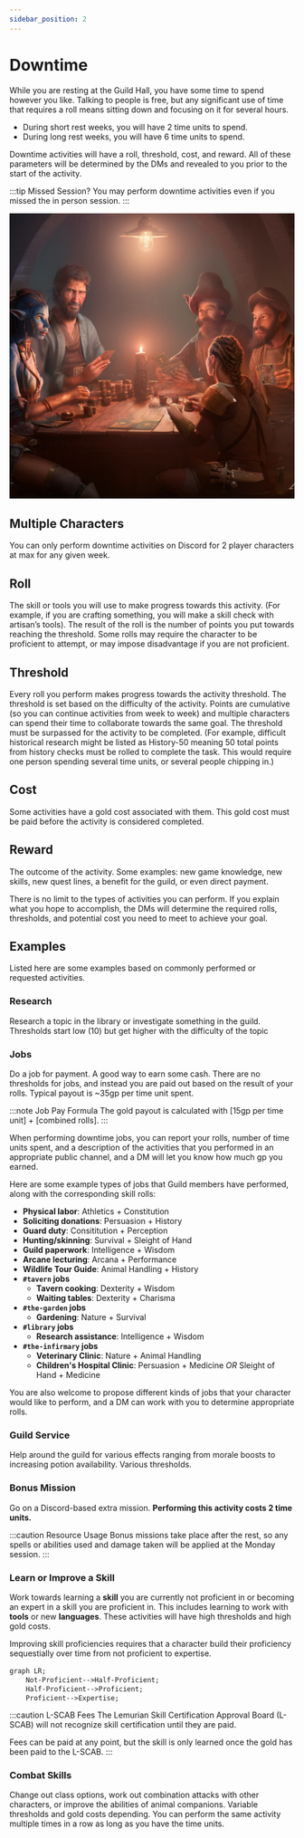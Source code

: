 ```yaml
---
sidebar_position: 2
---
```


# Downtime

While you are resting at the Guild Hall, you have some time to spend however you like.
Talking to people is free, but any significant use of time that requires a roll means sitting down and focusing on it for several hours.

- During short rest weeks, you will have 2 time units to spend.
- During long rest weeks, you will have 6 time units to spend.

Downtime activities will have a roll, threshold, cost, and reward.
All of these parameters will be determined by the DMs and revealed to you prior to the start of the activity.

:::tip Missed Session?
You may perform downtime activities even if you missed the in person session.
:::

![variety of adventurers playing cards at the tavern](/img/rules/Discord_Rules/downtime.png)

## Multiple Characters

You can only perform downtime activities on Discord for 2 player characters at max for any given week.

## Roll

The skill or tools you will use to make progress towards this activity. (For example, if you are crafting something, you will make a skill check with artisan’s tools). The result of the roll is the number of points you put towards reaching the threshold. Some rolls may require the character to be proficient to attempt, or may impose disadvantage if you are not proficient.

## Threshold

Every roll you perform makes progress towards the activity threshold. The threshold is set based on the difficulty of the activity. Points are cumulative (so you can continue activities from week to week) and multiple characters can spend their time to collaborate towards the same goal. The threshold must be surpassed for the activity to be completed. (For example, difficult historical research might be listed as History-50 meaning 50 total points from history checks must be rolled to complete the task. This would require one person spending several time units, or several people chipping in.)

## Cost

Some activities have a gold cost associated with them. This gold cost must be paid before the activity is considered completed.

## Reward

The outcome of the activity. Some examples: new game knowledge, new skills, new quest lines, a benefit for the guild, or even direct payment.

There is no limit to the types of activities you can perform. If you explain what you hope to accomplish, the DMs will determine the required rolls, thresholds, and potential cost you need to meet to achieve your goal.

## Examples

Listed here are some examples based on commonly performed or requested activities.

### Research

Research a topic in the library or investigate something in the guild. Thresholds start low (10) but get higher with the difficulty of the topic

### Jobs

Do a job for payment. A good way to earn some cash. There are no thresholds for jobs, and instead you are paid out based on the result of your rolls. Typical payout is ~35gp per time unit spent.

:::note Job Pay Formula
The gold payout is calculated with [15gp per time unit] + [combined rolls].
:::

When performing downtime jobs, you can report your rolls, number of time units spent, and a description of the activities that you performed in an appropriate public channel, and a DM will let you know how much gp you earned.

Here are some example types of jobs that Guild members have performed, along with the corresponding skill rolls:

- **Physical labor**: Athletics + Constitution
- **Soliciting donations**: Persuasion + History
- **Guard duty**: Consititution + Perception
- **Hunting/skinning**: Survival + Sleight of Hand
- **Guild paperwork**: Intelligence + Wisdom
- **Arcane lecturing**: Arcana + Performance
- **Wildlife Tour Guide**: Animal Handling + History
- **`#tavern` jobs**
  - **Tavern cooking**: Dexterity + Wisdom
  - **Waiting tables**: Dexterity + Charisma
- **`#the-garden` jobs**
  - **Gardening**: Nature + Survival
- **`#library` jobs**
  - **Research assistance**: Intelligence + Wisdom
- **`#the-infirmary` jobs**
  - **Veterinary Clinic**: Nature + Animal Handling
  - **Children's Hospital Clinic**: Persuasion + Medicine _OR_ Sleight of Hand + Medicine

You are also welcome to propose different kinds of jobs that your character would like to perform, and a DM can work with you to determine appropriate rolls.

### Guild Service

Help around the guild for various effects ranging from morale boosts to increasing potion availability. Various thresholds.

### Bonus Mission

Go on a Discord-based extra mission. **Performing this activity costs 2 time units.**

:::caution Resource Usage
Bonus missions take place after the rest, so any spells or abilities used and damage taken will be applied at the Monday session.
:::

### Learn or Improve a Skill

Work towards learning a **skill** you are currently not proficient in or becoming an expert in a skill you are proficient in. This includes learning to work with **tools** or new **languages**. These activities will have high thresholds and high gold costs.

Improving skill proficiencies requires that a character build their proficiency sequestially over time from not proficient to expertise.

```mermaid
graph LR;
    Not-Proficient-->Half-Proficient;
    Half-Proficient-->Proficient;
    Proficient-->Expertise;
```

:::caution L-SCAB Fees
The Lemurian Skill Certification Approval Board (L-SCAB) will not recognize skill certification until they are paid.

Fees can be paid at any point, but the skill is only learned once the gold has been paid to the L-SCAB.
:::

### Combat Skills

Change out class options, work out combination attacks with other characters, or improve the abilities of animal companions.
Variable thresholds and gold costs depending.
You can perform the same activity multiple times in a row as long as you have the time units.
